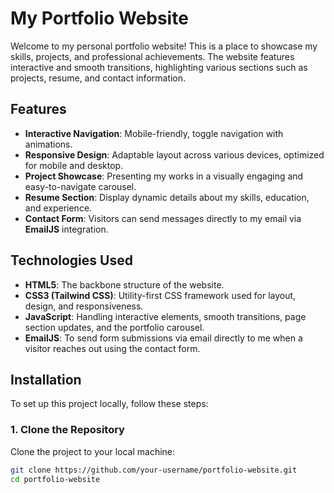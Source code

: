 # My Portfolio Website

Welcome to my personal portfolio website! This is a place to showcase my skills, projects, and professional achievements. The website features interactive and smooth transitions, highlighting various sections such as projects, resume, and contact information.

## Features

- **Interactive Navigation**: Mobile-friendly, toggle navigation with animations.
- **Responsive Design**: Adaptable layout across various devices, optimized for mobile and desktop.
- **Project Showcase**: Presenting my works in a visually engaging and easy-to-navigate carousel.
- **Resume Section**: Display dynamic details about my skills, education, and experience.
- **Contact Form**: Visitors can send messages directly to my email via **EmailJS** integration.

## Technologies Used

- **HTML5**: The backbone structure of the website.
- **CSS3 (Tailwind CSS)**: Utility-first CSS framework used for layout, design, and responsiveness.
- **JavaScript**: Handling interactive elements, smooth transitions, page section updates, and the portfolio carousel.
- **EmailJS**: To send form submissions via email directly to me when a visitor reaches out using the contact form.

## Installation

To set up this project locally, follow these steps:

### 1. Clone the Repository
Clone the project to your local machine:

```bash
git clone https://github.com/your-username/portfolio-website.git
cd portfolio-website
